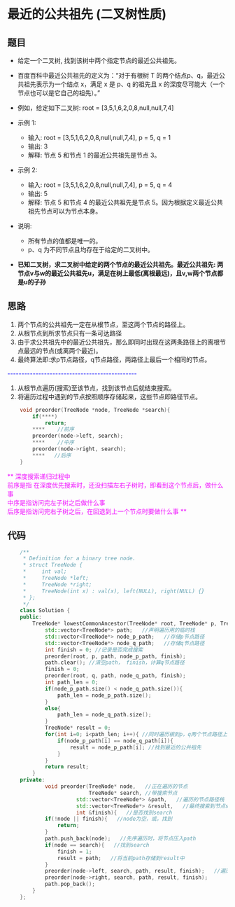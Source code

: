 # 最近的公共祖先 (二叉树性质)

## 题目

- 给定一个二叉树, 找到该树中两个指定节点的最近公共祖先。
- 百度百科中最近公共祖先的定义为：“对于有根树 T 的两个结点p、q，最近公共祖先表示为一个结点 x，满足 x 是 p、q 的祖先且 x 的深度尽可能大（一个节点也可以是它自己的祖先）。”
- 例如，给定如下二叉树:  root = [3,5,1,6,2,0,8,null,null,7,4]

        
- 示例 1:
    - 输入: root = [3,5,1,6,2,0,8,null,null,7,4], p = 5, q = 1
    - 输出: 3
    - 解释: 节点 5 和节点 1 的最近公共祖先是节点 3。
- 示例 2:
    - 输入: root = [3,5,1,6,2,0,8,null,null,7,4], p = 5, q = 4
    - 输出: 5
    - 解释: 节点 5 和节点 4 的最近公共祖先是节点 5。因为根据定义最近公共祖先节点可以为节点本身。
- 说明:
    - 所有节点的值都是唯一的。
    - p、q 为不同节点且均存在于给定的二叉树中。
- **已知二叉树，求二叉树中给定的两个节点的最近公共祖先。最近公共祖先: 两节点v与w的最近公共祖先u，满足在树上最低(离根最远)，且v,w两个节点都是u的子孙**    

## 思路

1. 两个节点的公共祖先一定在从根节点，至这两个节点的路径上。 
2. 从根节点到所求节点只有一条可达路径
3. 由于求公共祖先中的最近公共祖先，那么即同时出现在这两条路径上的离根节点最远的节点(或离两个最近)。 
4. 最终算法即:求p节点路径，q节点路径，两路径上最后一个相同的节点。  

<font color=0000ff>----------------------------------------------</font>  

1. 从根节点遍历(搜索)至该节点，找到该节点后就结束搜索。 
2. 将遍历过程中遇到的节点按照顺序存储起来，这些节点即路径节点。
  
``` cpp
    void preorder(TreeNode *node, TreeNode *search){
        if(****)
            return;
        ****    //前序
        preorder(node->left, search);
        ****    //中序
        preorder(node->right, search);
        ****   //后序
    }
```  

<font color=f00fff>**
深度搜索递归过程中  
前序是指 在深度优先搜索时，还没扫描左右子树时，即看到这个节点后，做什么事  
中序是指访问完左子树之后做什么事  
后序是指访问完右子树之后，在回退到上一个节点时要做什么事
**</font>

## 代码

``` cpp
    /**
     * Definition for a binary tree node.
     * struct TreeNode {
     *     int val;
     *     TreeNode *left;
     *     TreeNode *right;
     *     TreeNode(int x) : val(x), left(NULL), right(NULL) {}
     * };
     */
    class Solution {
    public:
        TreeNode* lowestCommonAncestor(TreeNode* root, TreeNode* p, TreeNode* q) {
            std::vector<TreeNode*> path;   //声明遍历用的临时栈
            std::vector<TreeNode*> node_p_path;   //存储p节点路径
            std::vector<TreeNode*> node_q_path;   //存储q节点路径
            int finish = 0; //记录是否完成搜索
            preorder(root, p, path, node_p_path, finish);
            path.clear(); //清空path， finish，计算q节点路径
            finish = 0;
            preorder(root, q, path, node_q_path, finish);
            int path_len = 0;
            if(node_p_path.size() < node_q_path.size()){
                path_len = node_p_path.size();
            }
            else{
                path_len = node_q_path.size();
            }
            TreeNode* result = 0;
            for(int i=0; i<path_len; i++){ //同时遍历根到p，q两个节点路径上的节点
                if(node_p_path[i] == node_q_path[i]){
                    result = node_p_path[i]; //找到最近的公共祖先
                }
            }
            return result;
        }
    private:
            void preorder(TreeNode* node,   //正在遍历的节点
                          TreeNode* search, //带搜索节点
                      std::vector<TreeNode*> &path,   //遍历的节点路径栈
                      std::vector<TreeNode*> &result,   //最终搜索到节点search的路径结果
                      int &finish){   //是否找到search
            if(!node || finish){   //node为空，或，找到
                return;
            }
            path.push_back(node);   //先序遍历时，将节点压入path
            if(node == search){   //找到search
                finish = 1;
                result = path;   //将当前path存储到result中
            }
            preorder(node->left, search, path, result, finish);   //遍历左右孩子
            preorder(node->right, search, path, result, finish);
            path.pop_back();
        }
    };
```

